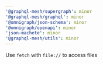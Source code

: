 ```yaml
---
'@graphql-mesh/supergraph': minor
'@graphql-mesh/graphql': minor
'@omnigraph/json-schema': minor
'@omnigraph/openapi': minor
'json-machete': minor
'@graphql-mesh/utils': minor
---
```


Use `fetch` with `file://` to access files
